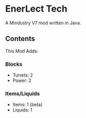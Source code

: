 # EnerLect Tech

A Mindustry V7 mod written in Java.

## Contents

This Mod Adds:

### Blocks

- Turrets: 2
- Power: 2

### Items/Liquids

- Items: 1 (beta)
- Liquids: 1

